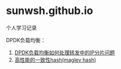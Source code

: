 # sunwsh.github.io
个人学习记录

DPDK负载均衡：
  1. [DPDK负载均衡如何处理转发中的IP分片问题](load_balance/ip_fragmentation.md)  
  2. [高性能的一致性hash(maglev hash)](https://github.com/sunwsh/maglev_hash/blob/master/README.md)
